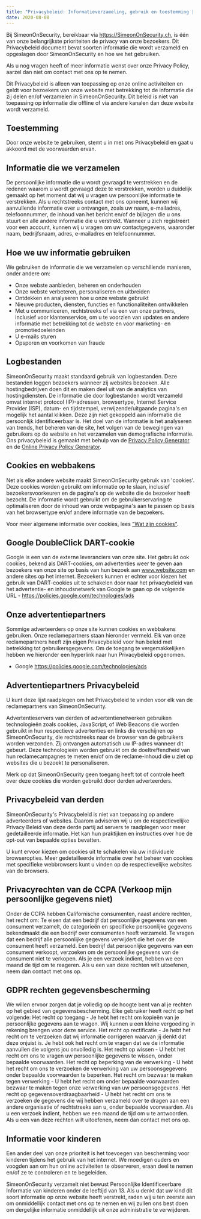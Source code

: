 ```yaml
---
title: "Privacybeleid: Informatieverzameling, gebruik en toestemming | SimeonOnSecurity"
date: 2020-08-08
---
```


Bij SimeonOnSecurity, bereikbaar via https://SimeonOnSecurity.ch, is één van onze belangrijkste prioriteiten de privacy van onze bezoekers. Dit Privacybeleid document bevat soorten informatie die wordt verzameld en opgeslagen door SimeonOnSecurity en hoe we het gebruiken.

Als u nog vragen heeft of meer informatie wenst over onze Privacy Policy, aarzel dan niet om contact met ons op te nemen.

Dit Privacybeleid is alleen van toepassing op onze online activiteiten en geldt voor bezoekers van onze website met betrekking tot de informatie die zij delen en/of verzamelen in SimeonOnSecurity. Dit beleid is niet van toepassing op informatie die offline of via andere kanalen dan deze website wordt verzameld.

## Toestemming

Door onze website te gebruiken, stemt u in met ons Privacybeleid en gaat u akkoord met de voorwaarden ervan.

## Informatie die we verzamelen

De persoonlijke informatie die u wordt gevraagd te verstrekken en de redenen waarom u wordt gevraagd deze te verstrekken, worden u duidelijk gemaakt op het moment dat wij u vragen uw persoonlijke informatie te verstrekken.
Als u rechtstreeks contact met ons opneemt, kunnen wij aanvullende informatie over u ontvangen, zoals uw naam, e-mailadres, telefoonnummer, de inhoud van het bericht en/of de bijlagen die u ons stuurt en alle andere informatie die u verstrekt.
Wanneer u zich registreert voor een account, kunnen wij u vragen om uw contactgegevens, waaronder naam, bedrijfsnaam, adres, e-mailadres en telefoonnummer.

## Hoe we uw informatie gebruiken

We gebruiken de informatie die we verzamelen op verschillende manieren, onder andere om:

<ul>
<li>Onze webste aanbieden, beheren en onderhouden</li>
<li>Onze webste verbeteren, personaliseren en uitbreiden</li>
<li>Ontdekken en analyseren hoe u onze webste gebruikt</li>
<li>Nieuwe producten, diensten, functies en functionaliteiten ontwikkelen</li>
<li>Met u communiceren, rechtstreeks of via een van onze partners, inclusief voor klantenservice, om u te voorzien van updates en andere informatie met betrekking tot de webste en voor marketing- en promotiedoeleinden</li>
<li>U e-mails sturen</li>
<li>Opsporen en voorkomen van fraude</li>
</ul>

## Logbestanden

SimeonOnSecurity maakt standaard gebruik van logbestanden. Deze bestanden loggen bezoekers wanneer zij websites bezoeken. Alle hostingbedrijven doen dit en maken deel uit van de analytics van hostingdiensten. De informatie die door logbestanden wordt verzameld omvat internet protocol (IP)-adressen, browsertype, Internet Service Provider (ISP), datum- en tijdstempel, verwijzende/uitgaande pagina's en mogelijk het aantal klikken. Deze zijn niet gekoppeld aan informatie die persoonlijk identificeerbaar is. Het doel van de informatie is het analyseren van trends, het beheren van de site, het volgen van de bewegingen van gebruikers op de website en het verzamelen van demografische informatie. Ons privacybeleid is gemaakt met behulp van de <a href="https://www.privacypolicygenerator.info">Privacy Policy Generator</a> en de <a href="https://www.privacypolicyonline.com/privacy-policy-generator/">Online Privacy Policy Generator</a>.

## Cookies en webbakens

Net als elke andere website maakt SimeonOnSecurity gebruik van 'cookies'. Deze cookies worden gebruikt om informatie op te slaan, inclusief bezoekersvoorkeuren en de pagina's op de website die de bezoeker heeft bezocht. De informatie wordt gebruikt om de gebruikerservaring te optimaliseren door de inhoud van onze webpagina's aan te passen op basis van het browsertype en/of andere informatie van de bezoekers.

Voor meer algemene informatie over cookies, lees <a href="https://www.cookieconsent.com/what-are-cookies/">"Wat zijn cookies"</a>.

## Google DoubleClick DART-cookie

Google is een van de externe leveranciers van onze site. Het gebruikt ook cookies, bekend als DART-cookies, om advertenties weer te geven aan bezoekers van onze site op basis van hun bezoek aan www.website.com en andere sites op het internet. Bezoekers kunnen er echter voor kiezen het gebruik van DART-cookies uit te schakelen door naar het privacybeleid van het advertentie- en inhoudsnetwerk van Google te gaan op de volgende URL - <a href="https://policies.google.com/technologies/ads">https://policies.google.com/technologies/ads</a>

## Onze advertentiepartners

Sommige adverteerders op onze site kunnen cookies en webbakens gebruiken. Onze reclamepartners staan hieronder vermeld. Elk van onze reclamepartners heeft zijn eigen Privacybeleid voor hun beleid met betrekking tot gebruikersgegevens. Om de toegang te vergemakkelijken hebben we hieronder een hyperlink naar hun Privacybeleid opgenomen.

<ul>
    <li>
        Google
        <a href="https://policies.google.com/technologies/ads">https://policies.google.com/technologies/ads</a>
    </li>
</ul>

## Advertentiepartners Privacybeleid

U kunt deze lijst raadplegen om het Privacybeleid te vinden voor elk van de reclamepartners van SimeonOnSecurity.

Advertentieservers van derden of advertentienetwerken gebruiken technologieën zoals cookies, JavaScript, of Web Beacons die worden gebruikt in hun respectieve advertenties en links die verschijnen op SimeonOnSecurity, die rechtstreeks naar de browser van de gebruikers worden verzonden. Zij ontvangen automatisch uw IP-adres wanneer dit gebeurt. Deze technologieën worden gebruikt om de doeltreffendheid van hun reclamecampagnes te meten en/of om de reclame-inhoud die u ziet op websites die u bezoekt te personaliseren.

Merk op dat SimeonOnSecurity geen toegang heeft tot of controle heeft over deze cookies die worden gebruikt door derden adverteerders.

## Privacybeleid van derden

SimeonOnSecurity's Privacybeleid is niet van toepassing op andere adverteerders of websites. Daarom adviseren wij u om de respectievelijke Privacy Beleid van deze derde partij ad servers te raadplegen voor meer gedetailleerde informatie. Het kan hun praktijken en instructies over hoe de opt-out van bepaalde opties bevatten.

U kunt ervoor kiezen om cookies uit te schakelen via uw individuele browseropties. Meer gedetailleerde informatie over het beheer van cookies met specifieke webbrowsers kunt u vinden op de respectievelijke websites van de browsers.

## Privacyrechten van de CCPA (Verkoop mijn persoonlijke gegevens niet)

Onder de CCPA hebben Californische consumenten, naast andere rechten, het recht om:
Te eisen dat een bedrijf dat persoonlijke gegevens van een consument verzamelt, de categorieën en specifieke persoonlijke gegevens bekendmaakt die een bedrijf over consumenten heeft verzameld.
Te vragen dat een bedrijf alle persoonlijke gegevens verwijdert die het over de consument heeft verzameld.
Een bedrijf dat persoonlijke gegevens van een consument verkoopt, verzoeken om de persoonlijke gegevens van de consument niet te verkopen.
Als je een verzoek indient, hebben we een maand de tijd om te reageren. Als u een van deze rechten wilt uitoefenen, neem dan contact met ons op.

## GDPR rechten gegevensbescherming

We willen ervoor zorgen dat je volledig op de hoogte bent van al je rechten op het gebied van gegevensbescherming. Elke gebruiker heeft recht op het volgende:
Het recht op toegang - Je hebt het recht om kopieën van je persoonlijke gegevens aan te vragen. Wij kunnen u een kleine vergoeding in rekening brengen voor deze service.
Het recht op rectificatie - Je hebt het recht om te verzoeken dat wij informatie corrigeren waarvan jij denkt dat deze onjuist is. Je hebt ook het recht om te vragen dat we de informatie aanvullen die volgens jou onvolledig is.
Het recht op wissen - U hebt het recht om ons te vragen uw persoonlijke gegevens te wissen, onder bepaalde voorwaarden.
Het recht op beperking van de verwerking - U hebt het recht om ons te verzoeken de verwerking van uw persoonsgegevens onder bepaalde voorwaarden te beperken.
Het recht om bezwaar te maken tegen verwerking - U hebt het recht om onder bepaalde voorwaarden bezwaar te maken tegen onze verwerking van uw persoonsgegevens.
Het recht op gegevensoverdraagbaarheid - U hebt het recht om ons te verzoeken de gegevens die wij hebben verzameld over te dragen aan een andere organisatie of rechtstreeks aan u, onder bepaalde voorwaarden.
Als u een verzoek indient, hebben we een maand de tijd om u te antwoorden. Als u een van deze rechten wilt uitoefenen, neem dan contact met ons op.

## Informatie voor kinderen

Een ander deel van onze prioriteit is het toevoegen van bescherming voor kinderen tijdens het gebruik van het internet. We moedigen ouders en voogden aan om hun online activiteiten te observeren, eraan deel te nemen en/of ze te controleren en te begeleiden.

SimeonOnSecurity verzamelt niet bewust Persoonlijke Identificeerbare Informatie van kinderen onder de leeftijd van 13. Als u denkt dat uw kind dit soort informatie op onze website heeft verstrekt, raden wij u ten zeerste aan om onmiddellijk contact met ons op te nemen en wij zullen ons best doen om dergelijke informatie onmiddellijk uit onze administratie te verwijderen.